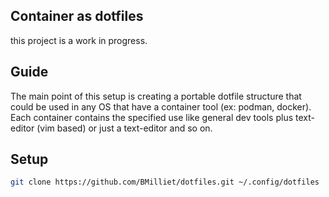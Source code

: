 ## Container as dotfiles
this project is a work in progress.

## Guide

The main point of this setup is creating a portable dotfile structure that could be used in any OS that have a container tool (ex: podman, docker).
Each container contains the specified use like general dev tools plus text-editor (vim based) or just a text-editor and so on.

## Setup
```bash
git clone https://github.com/BMilliet/dotfiles.git ~/.config/dotfiles
```
